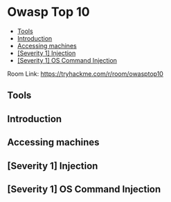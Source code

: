 # Owasp Top 10

- [Tools](#tools)
- [Introduction](#introduction)
- [Accessing machines](#accessing-machines)
- [[Severity 1] Injection](#severity-1-injection)
- [[Severity 1] OS Command Injection](#severity-1-os-command-injection)

Room Link: https://tryhackme.com/r/room/owasptop10

## Tools
## Introduction
## Accessing machines
## [Severity 1] Injection 
## [Severity 1] OS Command Injection

